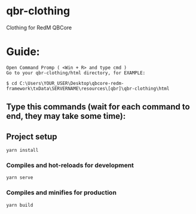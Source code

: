 # qbr-clothing
Clothing for RedM QBCore

# Guide:
```
Open Command Promp ( <Win + R> and type cmd )
Go to your qbr-clothing/html directory, for EXAMPLE:
```
```
$ cd C:\Users\YOUR_USER\Desktop\qbcore-redm-framework\txData\SERVERNAME\resources\[qbr]\qbr-clothing\html
```
## Type this commands (wait for each command to end, they may take some time):
## Project setup
```
yarn install
```
### Compiles and hot-reloads for development
```
yarn serve
```
### Compiles and minifies for production
```
yarn build
```